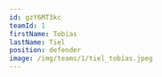 ```yaml
---
id: gzY6MT3kc
teamId: 1
firstName: Tobias
lastName: Tiel
position: defender
image: /img/teams/1/tiel_tobias.jpeg
---
```

